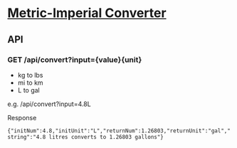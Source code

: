 # [Metric-Imperial Converter](https://www.freecodecamp.org/learn/quality-assurance/quality-assurance-projects/metric-imperial-converter)
## API
### GET /api/convert?input={value}{unit}
- kg to lbs
- mi to km
- L to gal

e.g. /api/convert?input=4.8L

Response

`{"initNum":4.8,"initUnit":"L","returnNum":1.26803,"returnUnit":"gal","string":"4.8 litres converts to 1.26803 gallons"}`
